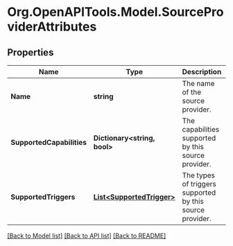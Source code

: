 # Org.OpenAPITools.Model.SourceProviderAttributes

## Properties

Name | Type | Description | Notes
------------ | ------------- | ------------- | -------------
**Name** | **string** | The name of the source provider. | [optional] 
**SupportedCapabilities** | **Dictionary&lt;string, bool&gt;** | The capabilities supported by this source provider. | [optional] 
**SupportedTriggers** | [**List&lt;SupportedTrigger&gt;**](SupportedTrigger.md) | The types of triggers supported by this source provider. | [optional] 

[[Back to Model list]](../README.md#documentation-for-models) [[Back to API list]](../README.md#documentation-for-api-endpoints) [[Back to README]](../README.md)

